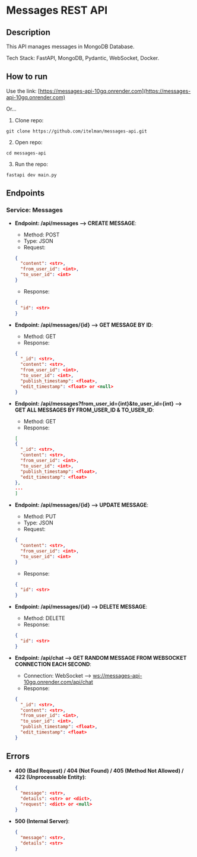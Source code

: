 # Messages REST API

## Description

This API manages messages in MongoDB Database.

Tech Stack: FastAPI, MongoDB, Pydantic, WebSocket, Docker.

## How to run

Use the link: [https://messages-api-10gq.onrender.com](https://messages-api-10gq.onrender.com)

Or...

1. Clone repo:

```shell
git clone https://github.com/itelman/messages-api.git
```

2. Open repo:

```shell
cd messages-api
```

3. Run the repo:

```shell
fastapi dev main.py
```

## Endpoints

### Service: Messages

- **Endpoint: /api/messages --> CREATE MESSAGE**:
    - Method: POST
    - Type: JSON
    - Request:
  ```json
  {
    "content": <str>,
    "from_user_id": <int>,
    "to_user_id": <int>
  }
  ```
    - Response:
  ```json
  {
    "id": <str>
  }
  ```

- **Endpoint: /api/messages/{id} --> GET MESSAGE BY ID**:
    - Method: GET
    - Response:
  ```json
  {
    "_id": <str>,
    "content": <str>,
    "from_user_id": <int>,
    "to_user_id": <int>,
    "publish_timestamp": <float>,
    "edit_timestamp": <float> or <null>
  }
  ```

- **Endpoint: /api/messages?from_user_id={int}&to_user_id={int} --> GET ALL MESSAGES BY FROM_USER_ID & TO_USER_ID**:
    - Method: GET
    - Response:
  ```json
  [
  {
    "_id": <str>,
    "content": <str>,
    "from_user_id": <int>,
    "to_user_id": <int>,
    "publish_timestamp": <float>,
    "edit_timestamp": <float>
  },
  ...
  ]
  ```

- **Endpoint: /api/messages/{id} --> UPDATE MESSAGE**:
    - Method: PUT
    - Type: JSON
    - Request:
  ```json
  {
    "content": <str>,
    "from_user_id": <int>,
    "to_user_id": <int>
  }
  ```
    - Response:
  ```json
  {
    "id": <str>
  }
  ```

- **Endpoint: /api/messages/{id} --> DELETE MESSAGE**:
    - Method: DELETE
    - Response:
  ```json
  {
    "id": <str>
  }
  ```

- **Endpoint: /api/chat --> GET RANDOM MESSAGE FROM WEBSOCKET CONNECTION EACH SECOND**:
    - Connection:
      WebSocket --> [ws://messages-api-10gq.onrender.com/api/chat](ws://messages-api-10gq.onrender.com/api/chat)
    - Response:
  ```json
  {
    "_id": <str>,
    "content": <str>,
    "from_user_id": <int>,
    "to_user_id": <int>,
    "publish_timestamp": <float>,
    "edit_timestamp": <float>
  }
  ```

## Errors

- **400 (Bad Request) / 404 (Not Found) / 405 (Method Not Allowed) / 422 (Unprocessable Entity)**:
  ```json
  {
    "message": <str>,
    "details": <str> or <dict>,
    "request": <dict> or <null>
  }
  ```

- **500 (Internal Server)**:
  ```json
  {
    "message": <str>,
    "details": <str>
  }
  ```